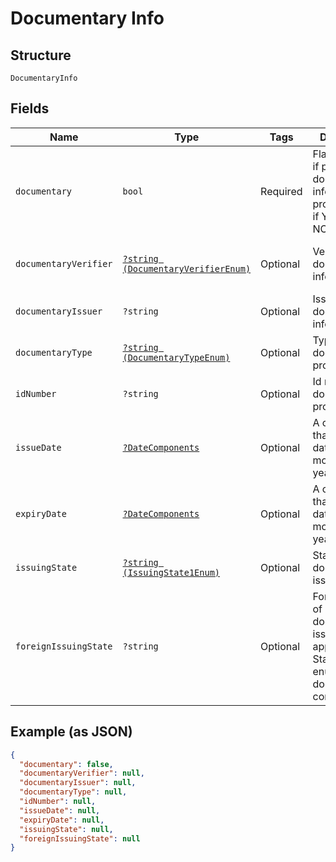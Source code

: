 
# Documentary Info

## Structure

`DocumentaryInfo`

## Fields

| Name | Type | Tags | Description | Getter | Setter |
|  --- | --- | --- | --- | --- | --- |
| `documentary` | `bool` | Required | Flag indicating if personal documentary info is to be provided, true if Yes, false if NO | getDocumentary(): bool | setDocumentary(bool documentary): void |
| `documentaryVerifier` | [`?string (DocumentaryVerifierEnum)`](../../doc/models/documentary-verifier-enum.md) | Optional | Verifier of documentary information | getDocumentaryVerifier(): ?string | setDocumentaryVerifier(?string documentaryVerifier): void |
| `documentaryIssuer` | `?string` | Optional | Issuer of documentary information | getDocumentaryIssuer(): ?string | setDocumentaryIssuer(?string documentaryIssuer): void |
| `documentaryType` | [`?string (DocumentaryTypeEnum)`](../../doc/models/documentary-type-enum.md) | Optional | Type of documentation provided | getDocumentaryType(): ?string | setDocumentaryType(?string documentaryType): void |
| `idNumber` | `?string` | Optional | Id number of documentation provided | getIdNumber(): ?string | setIdNumber(?string idNumber): void |
| `issueDate` | [`?DateComponents`](../../doc/models/date-components.md) | Optional | A container that holds the date (day, month, and year) | getIssueDate(): ?DateComponents | setIssueDate(?DateComponents issueDate): void |
| `expiryDate` | [`?DateComponents`](../../doc/models/date-components.md) | Optional | A container that holds the date (day, month, and year) | getExpiryDate(): ?DateComponents | setExpiryDate(?DateComponents expiryDate): void |
| `issuingState` | [`?string (IssuingState1Enum)`](../../doc/models/issuing-state-1-enum.md) | Optional | State of documentation issuance | getIssuingState(): ?string | setIssuingState(?string issuingState): void |
| `foreignIssuingState` | `?string` | Optional | Foreign state of documentation issuance, applicable if State enumeration doesn't contain choice | getForeignIssuingState(): ?string | setForeignIssuingState(?string foreignIssuingState): void |

## Example (as JSON)

```json
{
  "documentary": false,
  "documentaryVerifier": null,
  "documentaryIssuer": null,
  "documentaryType": null,
  "idNumber": null,
  "issueDate": null,
  "expiryDate": null,
  "issuingState": null,
  "foreignIssuingState": null
}
```

